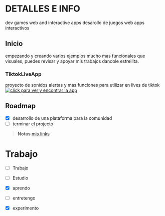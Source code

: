 # DETALLES E INFO
dev games web and interactive apps 
desarollo de juegos web apps interactivos

## Inicio

empezando y creando varios ejemplos mucho mas funcionales que visuales, puedes revisar y apoyar mis trabajos dandole estrellita.
### TiktokLiveApp
proyecto de sonidos alertas y mas funciones para utilizar en lives de tiktok 
[![ click para ver y encontrar la app](https://img.shields.io/badge/CLICK%20PARA%20LEER%20O%20REVISAR%20DOCUMENTACION-Click%20aquí%20para%20leer%20toda%20la%20documentación-blue?style=for-the-badge&logo=github)](https://nglmercer.github.io/TikLiveApp)

<!-- 
### Installation

run projects
clona

```sh
git clone <project>
cd <project>
```

Run

Run under scripts

```sh
run <environment>
```

testeos

```sh
test <environment>
```


## Built With

List things used to build the project

- [Example 1]() - One line of the description
- [Example 2]() - One line of the description

 -- -- -- -- -- -- -- -- -- -- -- -- -- -- -->

## Roadmap


- [x] desarrollo de una plataforma para la comunidad
- [ ] terminar el projecto

> **Notas**
> [mis links](https://linktr.ee/melsern?ltsid=b2b4fa34-2a0e-421b-91d8-5d24131136b9)


<!-- -- -- -- -- -- -- -- -- -- -- -- -- --

## Community

Lista de deseos de la comunidad



## Contributing

contribuye si es que lo ves necesario
-- -->
# Trabajo
- [ ] Trabajo
- [ ] Estudio
- [x] aprendo
- [ ] entretengo
- [x] experimento

